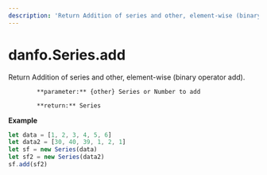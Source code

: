 ```yaml
---
description: 'Return Addition of series and other, element-wise (binary operator add).'
---
```


# danfo.Series.add

Return Addition of series and other, element-wise \(binary operator add\).

            **parameter:** {other} Series or Number to add

            **return:** Series

**Example**

```javascript
let data = [1, 2, 3, 4, 5, 6]
let data2 = [30, 40, 39, 1, 2, 1]
let sf = new Series(data)
let sf2 = new Series(data2)
sf.add(sf2)
```

